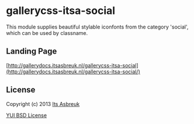 gallerycss-itsa-social
========


This module supplies beautiful stylable iconfonts from the category 'social', which can be used by classname.



Landing Page
--------------
[http://gallerydocs.itsasbreuk.nl/gallerycss-itsa-social](http://gallerydocs.itsasbreuk.nl/gallerycss-itsa-social/)


License
-------

Copyright (c) 2013 [Its Asbreuk](http://http://itsasbreuk.nl)

[YUI BSD License](http://developer.yahoo.com/yui/license.html)

